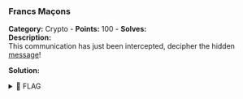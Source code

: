 ### Francs Maçons   
**Category:** Crypto - **Points:** 100 - **Solves:**    
**Description:**   
This communication has just been intercepted, decipher the hidden [message](./chal1/)!  

**Solution:**  
   

<details><summary>🚩 FLAG</summary>  

```  
  HACKDAY{}
```  
</details>